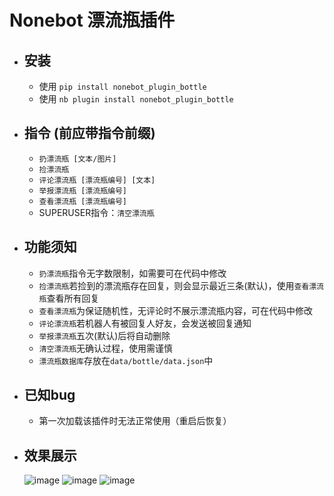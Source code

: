 # Nonebot 漂流瓶插件
* 安装
    -
    - 使用 `pip install nonebot_plugin_bottle`
    - 使用 `nb plugin install nonebot_plugin_bottle`
* 指令 (前应带指令前缀)
    - 
    - `扔漂流瓶 [文本/图片]`
    - `捡漂流瓶` 
    - `评论漂流瓶 [漂流瓶编号] [文本]`
    - `举报漂流瓶 [漂流瓶编号]`
    - `查看漂流瓶 [漂流瓶编号]`
    - SUPERUSER指令：`清空漂流瓶`
* 功能须知
    -
    - `扔漂流瓶`指令无字数限制，如需要可在代码中修改
    - `捡漂流瓶`若捡到的漂流瓶存在回复，则会显示最近三条(默认)，使用`查看漂流瓶`查看所有回复
    - `查看漂流瓶`为保证随机性，无评论时不展示漂流瓶内容，可在代码中修改
    - `评论漂流瓶`若机器人有被回复人好友，会发送被回复通知
    - `举报漂流瓶`五次(默认)后将自动删除
    - `清空漂流瓶`无确认过程，使用需谨慎
    - `漂流瓶数据库`存放在`data/bottle/data.json`中
* 已知bug
    -
    - 第一次加载该插件时无法正常使用（重启后恢复）
* 效果展示
    -
    ![image](https://user-images.githubusercontent.com/97968466/190886998-5a9fba6d-9dd5-4210-9162-26a997359414.png)
    ![image](https://user-images.githubusercontent.com/97968466/190887020-406c9bc8-db1f-4a21-8afc-b3fda9ad4940.png)
    ![image](https://user-images.githubusercontent.com/97968466/190887060-a45442c1-59c8-42ba-9930-8ca05f32fb58.png)

